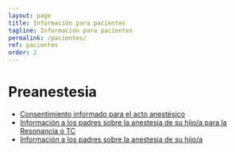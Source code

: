 ```yaml
---
layout: page
title: Información para pacientes
tagline: Información para pacientes
permalink: /pacientes/
ref: pacientes
order: 2
---
```

# Preanestesia

* [Consentimiento informado para el acto anestésico](https://drive.google.com/file/d/1dwxIv209c7Wo1C0ILc0pk0rUg4O0frYQ/view?usp=sharing)
* [Información a los padres sobre la anestesia de su hijo/a para la Resonancia o TC](https://drive.google.com/file/d/1UW-hVYx4ZbN2_VxJr3E7I95wlvfdZ6Mf/view?usp=sharing)
* [Información a los padres sobre la anestesia de su hijo/a](https://drive.google.com/file/d/1h5sBsEmR830JhkSNTSsnxkJWsp_CGavp/view?usp=sharing)
